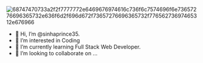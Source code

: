 ![68747470733a2f2f7777772e6469676974616c736f6c7574696f6e73657276696365732e636f6d2f696d672f73657276696365732f77656273697465312e676966](https://user-images.githubusercontent.com/112944356/196230745-b327fcfe-c843-4892-83db-71522007f408.gif)

- 👋 Hi, I’m @sinhaprince35.
- 👀 I’m interested in Coding 
- 🌱 I’m currently learning Full Stack Web Developer.
- 💞️ I’m looking to collaborate on ...

<!---
sinhaprince35/sinhaprince35 is a ✨ special ✨ repository because its `README.md` (this file) appears on your GitHub profile.
You can click the Preview link to take a look at your changes.
--->
